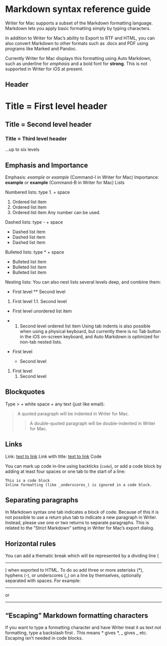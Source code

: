 Markdown syntax reference guide
===============================
Writer for Mac supports a subset of the Markdown formatting language. Markdown lets you apply basic formatting simply by typing characters.

In addition to Writer for Mac’s ability to Export to RTF and HTML, you can also convert Markdown to other formats such as .docx and PDF using programs like Marked and Pandoc.

Currently Writer for Mac displays this formatting using Auto Markdown, such as underline for *emphasis* and a bold font for **strong**. This is not supported in Writer for iOS at present.

Header
------

# Title = First level header
## Title = Second level header
### Title = Third level header
…up to six levels

Emphasis and Importance
-----------------------
Emphasis: *example* or _example_ (Command-I in Writer for Mac)
Importance: **example** or __example__ (Command-B in Writer for Mac)
Lists

Numbered lists: type 1. + space

1. Ordered list item
2. Ordered list item
3. Ordered list item
Any number can be used.

Dashed lists: type - + space

- Dashed list item
- Dashed list item
- Dashed list item



Bulleted lists: type * + space

* Bulleted list item
* Bulleted list item
* Bulleted list item


Nesting lists: You can also nest lists several levels deep, and combine them:

   * First level
  ** Second level

  1. First level
  1.1. Second level

   * First level unordered list item
* 1. Second level ordered list item
Using tab indents is also possible when using a physical keyboard, but currently there is no Tab button in the iOS on-screen keyboard, and Auto Markdown is optimized for non-tab nested lists.

* First level
    * Second level

1. First level
    1. Second level
    
Blockquotes
-----------
Type > + white space + any text (just like email):

> A quoted paragraph will be indented in Writer for Mac.
>> A double-quoted paragraph will be double-indented in Writer for Mac.

Links
-----
Link: [text to link](http://example.com/)
Link with title: [text to link](http://example.com/ "optional title")
Code

You can mark up code in-line using backticks (`code`), or add a code block by adding at least four spaces or one tab to the start of a line:

	This is a code block
	Inline formatting (like _underscores_) is ignored in a code block.

Separating paragraphs
---------------------
In Markdown syntax one tab indicates a block of code. Because of this it is not possible to use a return plus tab to indicate a new paragraph in Writer. Instead, please use one or two returns to separate paragraphs. This is related to the “Strict Markdown” setting in Writer for Mac’s export dialog.

Horizontal rules
----------------
You can add a thematic break which will be represented by a dividing line (<hr>) when exported to HTML. To do so add three or more asterisks (\*), hyphens (\-), or underscores (\_) on a line by themselves, optionally separated with spaces. For example:

* * *
or

-------------

“Escaping” Markdown formatting characters
-----------------------------------------
If you want to type a formatting character and have Writer treat it as text not formatting, type a backslash first \. This means \* gives *, \_ gives _ 
etc. Escaping isn’t needed in code blocks.
